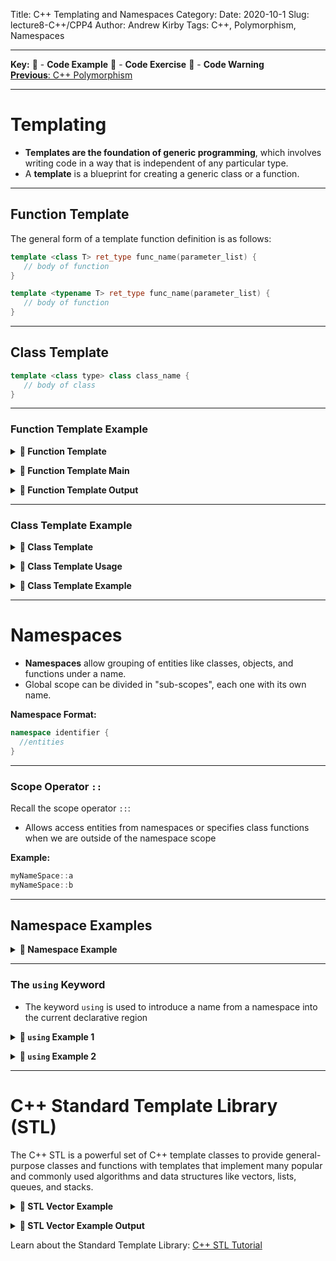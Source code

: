 Title: C++ Templating and Namespaces
Category: 
Date: 2020-10-1
Slug: lecture8-C++/CPP4
Author: Andrew Kirby
Tags: C++, Polymorphism, Namespaces

---
**Key:** 
:large_orange_diamond: - **Code Example** 
:large_blue_diamond: - **Code Exercise** 
:red_circle: - **Code Warning**  
[**Previous**: C++ Polymorphism]({filename}CPP-3-Polymorphism.md)  

---
# Templating
- **Templates are the foundation of generic programming**, which involves writing code in a way that is independent of any particular type.
- A **template** is a blueprint for creating a generic class or a function.

---
## Function Template
The general form of a template function definition is as follows:
```C++
template <class T> ret_type func_name(parameter_list) {
   // body of function
} 
```
```C++
template <typename T> ret_type func_name(parameter_list) {
   // body of function
} 
```

---
## Class Template
```C++
template <class type> class class_name {
   // body of class
}
```

---
### Function Template Example
**<details><summary>:large_orange_diamond: Function Template</summary>**
<p>
   
```C++
// function template
#include <iostream>
using namespace std;

template <class T>
T getMax(T a, T b) {
  T result;
  result = (a > b) ? a : b;
  return (result);
}
```
</p>
</details>

**<details><summary>:large_orange_diamond: Function Template Main</summary>**
<p>

```C++
int main () {
  int i = 5, j = 6, k;
  long l = 10, m = 5, n;
  
  k = getMax<int>(i,j);
  n = getMax<long>(l,m);
  
  cout << "Int Max: " << k << endl;
  cout << "Long Max: " << n << endl;
  return 0;
}
```
</p>
</details>


**<details><summary>:large_orange_diamond: Function Template Output</summary>**
<p>
   
```C++
Int Max: 6
Long Max: 10
```
</p>
</details>

---
### Class Template Example
**<details><summary>:large_orange_diamond: Class Template</summary>**
<p>
   
```C++
template <class T>
class mypair {
  private:
    T values[2];
  public:
    mypair(T first, T second){
      values[0] = first;
      values[1] = second;
    }
};
```
</p>
</details>

**<details><summary>:large_orange_diamond: Class Template Usage</summary>**
<p>
   
```C++
// int class
mypair<int> myobject(115, 36);

// double class 
mypair<double> myfloats (3.0, 2.18); 
```
</p>
</details>

**<details><summary>:large_orange_diamond: Class Template Example</summary>**
<p>
   
```C++
// class templates
#include <iostream>
using namespace std;

template <class T>
class mypair {
  private:
    T a, b;
  public:
    // contructor
    mypair(T first, T second){
      a = first;
      b = second;
    }
    
    // class method declaration
    T getMax();
};

// class method implementation
template <class T>
T mypair<T>::getMax(){
  T retval;
  retval = (a > b) ? a : b;
  return retval;
}

int main () {
  mypair<int> myobject(100, 75);
  cout << myobject.getMax() << endl;
  return 0;
}
```
</p>
</details>

---
# Namespaces
- **Namespaces** allow grouping of entities like classes, objects, and functions under a name.  
- Global scope can be divided in "sub-scopes", each one with its own name.

**Namespace Format:**
```C++
namespace identifier {
  //entities
}
```

---
### Scope Operator `::`
Recall the scope operator `::`:

- Allows access entities from namespaces or specifies class functions when we are outside of the namespace scope

**Example:**
```C++
myNameSpace::a 
myNameSpace::b
```

---
## Namespace Examples
**<details><summary>:large_orange_diamond: Namespace Example</summary>**
<p>
   
```C++
// namespaces
#include <iostream>
using namespace std;

namespace first {
  int var = 5;
}

namespace second {
  double var = 3.1416;
}

int main () {
  cout << first::var << endl;
  cout << second::var << endl;
  return 0;
}
```
</p>
</details>

---
### The `using` Keyword
- The keyword `using` is used to introduce a name from a namespace into the current declarative region

**<details><summary>:large_orange_diamond: `using` Example 1</summary>**
<p>

```C++
#include <iostream>
using namespace std;

namespace first {
  int x = 5;
  int y = 10;
}

namespace second {
  double x = 3.1416;
  double y = 2.7183;
}

int main(){
  using first::x;
  using second::y;
  
  cout << x << endl;
  cout << y << endl;
  
  cout << first::y << endl;
  cout << second::x << endl;
  return 0;
}
```
</p>
</details>


**<details><summary>:large_orange_diamond: `using` Example 2</summary>**
<p>

```C++
#include <iostream>
using namespace std;

namespace first {
  int x = 5;
  int y = 10;
}

namespace second {
  double x = 3.1416;
  double y = 2.7183;
}

int main(){
  using namespace first;
  
  cout << x << endl;
  cout << y << endl;
  
  cout << second::x << endl;
  cout << second::y << endl;
  return 0;
}
```
</p>
</details>

---
# C++ Standard Template Library (STL)
The C++ STL is a powerful set of C++ template classes to provide general-purpose classes and functions with templates that implement many popular and commonly used algorithms and data structures like vectors, lists, queues, and stacks.

**<details><summary>:large_orange_diamond: STL Vector Example</summary>**
<p>

```C++
#include <iostream>
#include <vector>
using namespace std;
 
int main(){
   // create a vector to store int
   vector<int> vec; 
   int i;

   // display the original size of vec
   cout << "vector size = " << vec.size() << endl;

   // push 5 values into the vector
   for (i = 0; i < 5; i++) {
      vec.push_back(i);
   }

   // display extended size of vec
   cout << "extended vector size = " << vec.size() << endl;

   // access 5 values from the vector
   for (i = 0; i < 5; i++) {
      cout << "value of vec [" << i << "] = " << vec[i] << endl;
   }

   // use iterator to access the values
   vector<int>::iterator v = vec.begin();
   while (v != vec.end()) {
      cout << "value of v = " << *v << endl;
      v++;
   }

   return 0;
}
```
</p>
</details>

**<details><summary>:large_orange_diamond: STL Vector Example Output</summary>**
<p>
   
```C++
vector size = 0
extended vector size = 5
value of vec [0] = 0
value of vec [1] = 1
value of vec [2] = 2
value of vec [3] = 3
value of vec [4] = 4
value of v = 0
value of v = 1
value of v = 2
value of v = 3
value of v = 4
```
</p>
</details>

Learn about the Standard Template Library: [C++ STL Tutorial](https://www.geeksforgeeks.org/cpp-stl-tutorial/)
